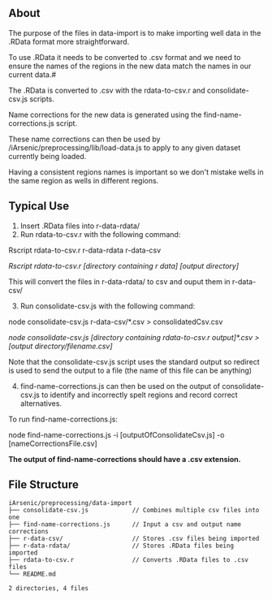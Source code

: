 ## About

The purpose of the files in data-import is to make importing well data in the .RData
format more straightforward.

To use .RData it needs to be converted to .csv format and we need to ensure the names
of the regions in the new data match the names in our current data.#

The .RData is converted to .csv with the rdata-to-csv.r and consolidate-csv.js scripts.

Name corrections for the new data is generated using the find-name-corrections.js script.

These name corrections can then be used by /iArsenic/preprocessing/lib/load-data.js to apply
to any given dataset currently being loaded.

Having a consistent regions names is important so we don't mistake wells in the same
region as wells in different regions.

## Typical Use

1. Insert .RData files into r-data-rdata/
2. Run rdata-to-csv.r with the following command:

  Rscript rdata-to-csv.r r-data-rdata r-data-csv

  _Rscript rdata-to-csv.r [directory containing r data] [output directory]_

  This will convert the files in r-data-rdata/ to csv and ouput them in r-data-csv/

3. Run consolidate-csv.js with the following command:

  node consolidate-csv.js r-data-csv/\*.csv > consolidatedCsv.csv

  _node consolidate-csv.js [directory containing rdata-to-csv.r output]\*.csv > [output directory/filename.csv]_

  Note that the consolidate-csv.js script uses the standard output so redirect is used
  to send the output to a file (the name of this file can be anything)

4. find-name-corrections.js can then be used on the output of consolidate-csv.js
to identify and incorrectly spelt regions and record correct alternatives.

  To run find-name-corrections.js:

  node find-name-corrections.js -i [outputOfConsolidateCsv.js] -o [nameCorrectionsFile.csv]

  **The output of find-name-corrections should have a .csv extension.**

## File Structure

```
iArsenic/preprocessing/data-import
├── consolidate-csv.js            // Combines multiple csv files into one
├── find-name-corrections.js      // Input a csv and output name corrections
├── r-data-csv/                   // Stores .csv files being imported
├── r-data-rdata/                 // Stores .RData files being imported
├── rdata-to-csv.r                // Converts .RData files to .csv files
└── README.md

2 directories, 4 files
```
